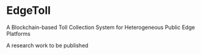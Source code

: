 # EdgeToll
A Blockchain-based Toll Collection System for Heterogeneous Public Edge Platforms

A research work to be published
